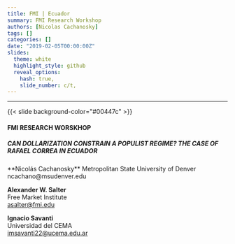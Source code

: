 ```yaml
---
title: FMI | Ecuador
summary: FMI Research Workshop
authors: [Nicolas Cachanosky]
tags: []
categories: []
date: "2019-02-05T00:00:00Z"
slides:
  theme: white
  highlight_style: github
  reveal_options:
    hash: true,
    slide_number: c/t,
--- 
```


---
<!--  =============================================================================  -->
<!-- COVER SLIDE -->

{{< slide background-color="#00447c" >}}


#### FMI RESEARCH WORSKHOP

##### CAN DOLLARIZATION CONSTRAIN A POPULIST REGIME? THE CASE OF RAFAEL CORREA IN ECUADOR

<div class="text"><p data-markdown>
**Nicolás Cachanosky**  
Metropolitan State University of Denver  
ncachano@msudenver.edu

**Alexander W. Salter**  
Free Market Institute  
asalter@fmi.edu

**Ignacio Savanti**  
Universidad del CEMA  
imsavanti22@ucema.edu.ar
</p></div>

